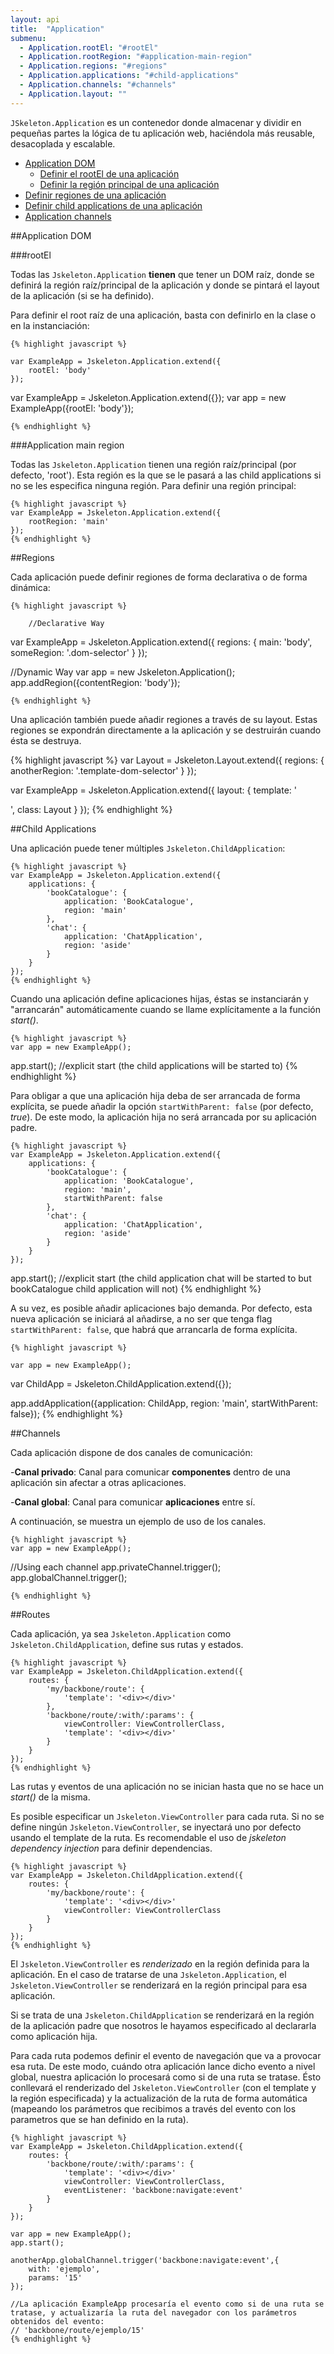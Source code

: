 ```yaml
---
layout: api
title:  "Application"
submenu:
  - Application.rootEl: "#rootEl"
  - Application.rootRegion: "#application-main-region"
  - Application.regions: "#regions"
  - Application.applications: "#child-applications"
  - Application.channels: "#channels"
  - Application.layout: ""
---
```


 `JSkeleton.Application` es un contenedor donde almacenar y dividir en pequeñas partes la lógica de tu aplicación web, haciéndola más reusable, desacoplada y escalable.

* [Application DOM](#application-dom)
    * [Definir el rootEl de una aplicación](#rootel)
    * [Definir la región principal de una aplicación](#application-main-region)
* [Definir regiones de una aplicación](#regions)
* [Definir child applications de una aplicación](#child-applications)
* [Application channels](#Channels)

##Application DOM

###rootEl


Todas las `Jskeleton.Application` **tienen** que tener un DOM raíz, donde se definirá la región raíz/principal de la aplicación y donde se pintará el layout de la aplicación (si se ha definido).

Para definir el root raíz de una aplicación, basta con definirlo en la clase o en la instanciación:

    {% highlight javascript %}

    var ExampleApp = Jskeleton.Application.extend({
        rootEl: 'body'
    });

var ExampleApp = Jskeleton.Application.extend({});
var app = new ExampleApp({rootEl: 'body'});

    {% endhighlight %}

###Application main region

Todas las `Jskeleton.Application` tienen una región raíz/principal (por defecto, 'root'). Esta región es la que se le pasará a las child applications si no se les especifica ninguna región. Para definir una región principal:


    {% highlight javascript %}
    var ExampleApp = Jskeleton.Application.extend({
        rootRegion: 'main'
    });
    {% endhighlight %}

##Regions

Cada aplicación puede definir regiones de forma declarativa o de forma dinámica:

    {% highlight javascript %}
        
        //Declarative Way
var ExampleApp = Jskeleton.Application.extend({
    regions: {
        main: 'body',
        someRegion: '.dom-selector'
    }
});

//Dynamic Way
var app = new Jskeleton.Application();
app.addRegion({contentRegion: 'body'});

    {% endhighlight %}

Una aplicación también puede añadir regiones a través de su layout. Estas regiones se expondrán directamente a la aplicación y se destruirán cuando ésta se destruya.

{% highlight javascript %}
var Layout = Jskeleton.Layout.extend({
    regions: {
        anotherRegion: '.template-dom-selector'
    }
});

var ExampleApp = Jskeleton.Application.extend({
    layout: {
        template: '<div class="header"></div><div class="content"></div>',
        class: Layout
    }
});
{% endhighlight %}

##Child Applications

 Una aplicación puede tener múltiples `Jskeleton.ChildApplication`:

    {% highlight javascript %}
    var ExampleApp = Jskeleton.Application.extend({
        applications: {
            'bookCatalogue': {
                application: 'BookCatalogue',
                region: 'main'
            },
            'chat': {
                application: 'ChatApplication',
                region: 'aside'
            }
        }
    });
    {% endhighlight %}

Cuando una aplicación define aplicaciones hijas, éstas se instanciarán y "arrancarán" automáticamente cuando se llame explícitamente a la función _start()_.

    {% highlight javascript %}
    var app = new ExampleApp();
app.start(); //explicit start (the child applications will be started to)
    {% endhighlight %}

Para obligar a que una aplicación hija deba de ser arrancada de forma explícita, se puede añadir la opción `startWithParent: false` (por defecto, _true_). De este modo, la aplicación hija no será arrancada por su aplicación padre.

    {% highlight javascript %}
    var ExampleApp = Jskeleton.Application.extend({
        applications: {
            'bookCatalogue': {
                application: 'BookCatalogue',
                region: 'main',
                startWithParent: false
            },
            'chat': {
                application: 'ChatApplication',
                region: 'aside'
            }
        }
    });

app.start(); //explicit start (the child application chat will be started to but bookCatalogue child application will not)
    {% endhighlight %}

A su vez, es posible añadir aplicaciones bajo demanda. Por defecto, esta nueva aplicación se iniciará al añadirse, a no ser que tenga flag `startWithParent: false`, que habrá que arrancarla de forma explícita.

    {% highlight javascript %}
    
    var app = new ExampleApp();

var ChildApp = Jskeleton.ChildApplication.extend({});

app.addApplication({application: ChildApp, region: 'main', startWithParent: false});
    {% endhighlight %}


##Channels

Cada aplicación dispone de dos canales de comunicación:

-**Canal privado**:
    Canal para comunicar **componentes** dentro de una aplicación sin afectar a otras aplicaciones.

-**Canal global**:
    Canal para comunicar **aplicaciones** entre sí.

A continuación, se muestra un ejemplo de uso de los canales.

    {% highlight javascript %}
    var app = new ExampleApp();
//Using each channel
app.privateChannel.trigger();
app.globalChannel.trigger();

    {% endhighlight %}


##Routes

Cada aplicación, ya sea `Jskeleton.Application` como `Jskeleton.ChildApplication`, define sus rutas y estados.

    {% highlight javascript %}
    var ExampleApp = Jskeleton.ChildApplication.extend({
        routes: {
            'my/backbone/route': {
                'template': '<div></div>'
            },
            'backbone/route/:with/:params': {
                viewController: ViewControllerClass,
                'template': '<div></div>'
            }
        }
    });
    {% endhighlight %}


Las rutas y eventos de una aplicación no se inician hasta que no se hace un _start()_ de la misma.

Es posible especificar un `Jskeleton.ViewController` para cada ruta. Si no se define ningún `Jskeleton.ViewController`, se inyectará uno por defecto usando el template de la ruta. Es recomendable el uso de _jskeleton dependency injection_ para definir dependencias.

    {% highlight javascript %}
    var ExampleApp = Jskeleton.ChildApplication.extend({
        routes: {
            'my/backbone/route': {
                'template': '<div></div>'
                viewController: ViewControllerClass
            }
        }
    });
    {% endhighlight %}

El `Jskeleton.ViewController` es _renderizado_ en la región definida para la aplicación. En el caso de tratarse de una `Jskeleton.Application`, el `Jskeleton.ViewController` se renderizará en la región principal para esa aplicación.

Si se trata de una `Jskeleton.ChildApplication` se renderizará en la región de la aplicación padre que nosotros le hayamos especificado al declararla como aplicación hija.

Para cada ruta podemos definir el evento de navegación que va a provocar esa ruta. De este modo, cuándo otra aplicación lance dicho evento a nivel global, nuestra aplicación lo procesará como si de una ruta se tratase. Ésto conllevará el renderizado del `Jskeleton.ViewController` (con el template y la región especificada) y la actualización de la ruta de forma automática (mapeando los parámetros que recibimos a través del evento con los parametros que se han definido en la ruta).

    {% highlight javascript %}
    var ExampleApp = Jskeleton.ChildApplication.extend({
        routes: {
            'backbone/route/:with/:params': {
                'template': '<div></div>'
                viewController: ViewControllerClass,
                eventListener: 'backbone:navigate:event'
            }
        }
    });

    var app = new ExampleApp();
    app.start();

    anotherApp.globalChannel.trigger('backbone:navigate:event',{
        with: 'ejemplo',
        params: '15'
    });

    //La aplicación ExampleApp procesaría el evento como si de una ruta se tratase, y actualizaría la ruta del navegador con los parámetros obtenidos del evento:
    // 'backbone/route/ejemplo/15'
    {% endhighlight %}


